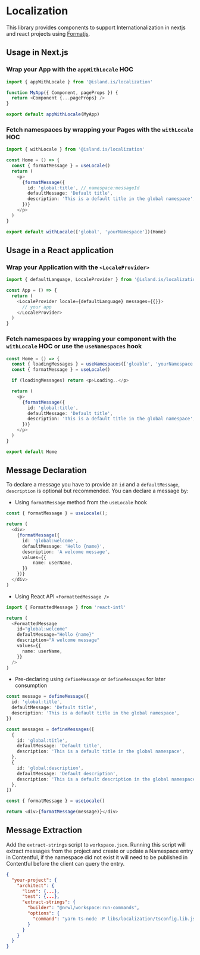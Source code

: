 # Localization

This library provides components to support Internationalization in nextjs and react projects using [Formatjs](https://formatjs.io/).

## Usage in Next.js

### Wrap your App with the `appWithLocale` HOC

```typescript
import { appWithLocale } from '@island.is/localization'

function MyApp({ Component, pageProps }) {
  return <Component {...pageProps} />
}

export default appWithLocale(MyApp)
```

### Fetch namespaces by wrapping your Pages with the `withLocale` HOC

```typescript
import { withLocale } from '@island.is/localization'

const Home = () => {
  const { formatMessage } = useLocale()
  return (
    <p>
      {formatMessage({
        id: 'global:title', // namespace:messageId
        defaultMessage: 'Default title',
        description: 'This is a default title in the global namespace',
      })}
    </p>
  )
}

export default withLocale(['global', 'yourNamespace'])(Home)
```

## Usage in a React application

### Wrap your Application with the `<LocaleProvider>`

```typescript
import { defaultLanguage, LocaleProvider } from '@island.is/localization'

const App = () => {
  return (
    <LocaleProvider locale={defaultLanguage} messages={{}}>
      // your app
    </LocaleProvider>
  )
}
```

### Fetch namespaces by wrapping your component with the `withLocale` HOC or use the `useNamespaces` hook

```typescript
const Home = () => {
  const { loadingMessages } = useNamespaces(['gloable', 'yourNamespace'])
  const { formatMessage } = useLocale()

  if (loadingMessages) return <p>Loading..</p>

  return (
    <p>
      {formatMessage({
        id: 'global:title',
        defaultMessage: 'Default title',
        description: 'This is a default title in the global namespace',
      })}
    </p>
  )
}

export default Home
```

## Message Declaration

To declare a message you have to provide an `id` and a `defaultMessage`, `description` is optional but recommended.
You can declare a message by:

- Using `formatMessage` method from the `useLocale` hook

```typescript
const { formatMessage } = useLocale();

return (
  <div>
    {formatMessage({
      id: 'global:welcome',
      defaultMessage: 'Hello {name}',
      description: 'A welcome message',
      values={{
          name: userName,
      }}
    })}
  </div>
)
```

- Using React API `<FormattedMessage />`

```typescript
import { FormattedMessage } from 'react-intl'

return (
  <FormattedMessage
    id="global:welcome"
    defaultMessage="Hello {name}"
    description="A welcome message"
    values={{
      name: userName,
    }}
  />
)
```

- Pre-declaring using `defineMessage` or `defineMessages` for later consumption

```typescript
const message = defineMessage({
  id: 'global:title',
  defaultMessage: 'Default title',
  description: 'This is a default title in the global namespace',
})

const messages = defineMessages([
  {
    id: 'global:title',
    defaultMessage: 'Default title',
    description: 'This is a default title in the global namespace',
  },
  {
    id: 'global:description',
    defaultMessage: 'Default description',
    description: 'This is a default description in the global namespace',
  },
])

const { formatMessage } = useLocale()

return <div>{formatMessage(message)}</div>
```

## Message Extraction

Add the `extract-strings` script to `workspace.json`. Running this script will extract messages from the project and create or update a Namespace entry in Contentful, if the namespace did not exist it will need to be published in Contentful before the client can query the entry.

```json
{
  "your-project": {
    "architect": {
      "lint": {...},
      "test": {...},
      "extract-strings": {
        "builder": "@nrwl/workspace:run-commands",
        "options": {
          "command": "yarn ts-node -P libs/localization/tsconfig.lib.json libs/localization/scripts/extract '{pathToComponents}/*.{js,ts,tsx}'"
        }
      }
    }
  }
}
```
